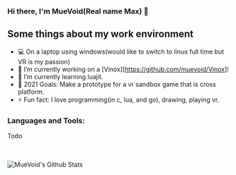 ### Hi there, I'm MueVoid(Real name Max) 👋

## Some things about my work environment

- 💻 On a laptop using windows(would like to switch to linux full time but VR is my passion)
- 🔭 I’m currently working on a [Vinox][https://github.com/muevoid/Vinox]!
- 🌱 I’m currently learning luajit.
- 🥅 2021 Goals: Make a prototype for a vr sandbox game that is cross platform.
- ⚡ Fun fact: I love programming(in c, lua, and go), drawing, playing vr.

### Languages and Tools:

Todo

<br />
<br />


<img align="left" alt="MueVoid's Github Stats" src="https://github-readme-stats.vercel.app/api?username=MueVoid&show_icons=true&hide_border=true" />
